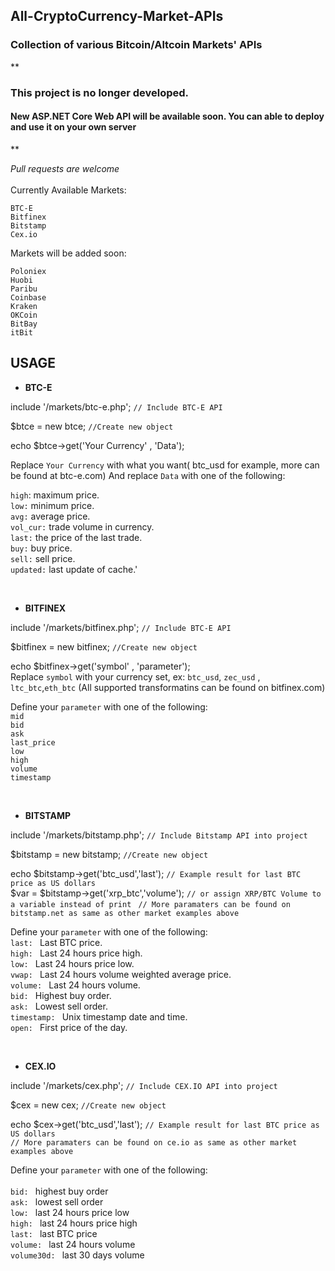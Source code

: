 
<h2>All-CryptoCurrency-Market-APIs</h2>

<h3>Collection of various Bitcoin/Altcoin Markets' APIs</h3>

**<h3>This project is no longer developed.</h3>
<h4>New ASP.NET Core Web API will be available soon. You can able to deploy and use it on your own server</h4>**


*Pull requests are welcome*<br>
<br>
Currently Available Markets:

    BTC-E
    Bitfinex
    Bitstamp
    Cex.io

Markets will be added soon:

    Poloniex
    Huobi
    Paribu
    Coinbase
    Kraken
    OKCoin
    BitBay
    itBit

## USAGE



 - **BTC-E**



include '/markets/btc-e.php'; `// Include BTC-E API`

$btce = new btce;  `//Create new object `

echo $btce->get('Your Currency' , 'Data'); 

Replace `Your Currency` with what you want( btc_usd for example, more can be found at btc-e.com) And replace `Data` with one of the following: 

`high`: maximum price.<br>
 `low:` minimum price.<br>
  `avg:` average price.<br>
`vol_cur:` trade volume in currency.<br>
`last:` the price of the last trade.<br>
`buy:` buy price.<br>
`sell:` sell price.<br>
`updated:` last update of cache.'<br>

<br>

- **BITFINEX**

include '/markets/bitfinex.php'; `// Include BTC-E API`

$bitfinex = new bitfinex;  `//Create new object `

echo $bitfinex->get('symbol' , 'parameter'); <br>
Replace `symbol` with your currency set, ex: `btc_usd`, `zec_usd` , `ltc_btc`,`eth_btc` (All supported transformatins can be found on bitfinex.com)

Define your `parameter` with one of the following:<br>
`mid`<br>
`bid`<br>
`ask`<br>
`last_price`<br>
`low`<br>
`high`<br>
`volume`<br>
`timestamp`<br>

<br>

- **BITSTAMP**

include '/markets/bitstamp.php'; `// Include Bitstamp API into project`

$bitstamp = new bitstamp; `//Create new object `

echo $bitstamp->get('btc_usd','last'); `// Example result for last BTC price as US dollars`<br>
$var = $bitstamp->get('xrp_btc','volume'); `// or assign XRP/BTC Volume to a variable instead of print `
`// More paramaters can be found on bitstamp.net as same as other market examples above`

Define your `parameter` with one of the following:<br>
`last: `	    Last BTC price.<br>
`high: `  	Last 24 hours price high.<br>
`low: `	    Last 24 hours price low.<br>
`vwap: `	    Last 24 hours volume weighted average price.<br>
`volume: `	Last 24 hours volume.<br>
`bid: `	    Highest buy order.<br>
`ask: `	    Lowest sell order.<br>
`timestamp: `	Unix timestamp date and time.<br>
`open: `	    First price of the day.<br>


<br>

- **CEX.IO**

include '/markets/cex.php'; `// Include CEX.IO API into project`

$cex = new cex; `//Create new object `

echo $cex->get('btc_usd','last'); `// Example result for last BTC price as US dollars`<br>
`// More paramaters can be found on ce.io as same as other market examples above`

Define your `parameter` with one of the following:<br>
<br>
`bid: `  highest buy order<br>
`ask: `  lowest sell order<br>
`low: `  last 24 hours price low<br>
`high: `  last 24 hours price high<br>
`last: `  last BTC price<br>
`volume: `  last 24 hours volume<br>
`volume30d: `  last 30 days volume<br>


